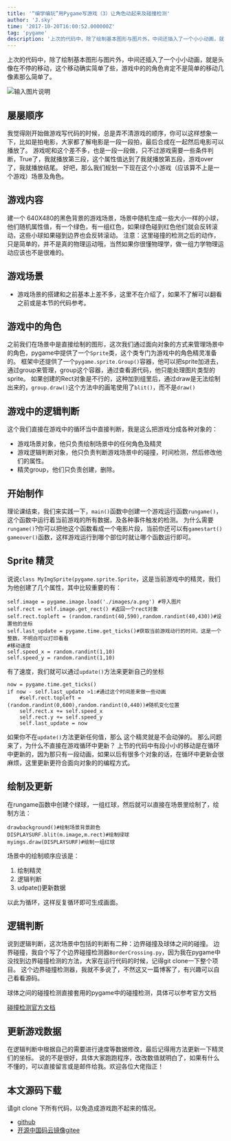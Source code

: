 ```yaml
---
title: '“编学编玩”用Pygame写游戏（3）让角色动起来及碰撞检测'
author: 'J.sky'
time: '2017-10-20T16:00:52.000000Z'
tag: 'pygame'
description: '上次的代码中，除了绘制基本图形与图片外，中间还插入了一个小小动画，就是头像在不停的移动，这个移动确实简单了些，游戏中的的角色肯定不是简单的移动几像素那么简单了。'
---
```


上次的代码中，除了绘制基本图形与图片外，中间还插入了一个小小动画，就是头像在不停的移动，这个移动确实简单了些，游戏中的的角色肯定不是简单的移动几像素那么简单了。

![输入图片说明](https://suiyan.cc/assets/images/media/upload/2017/10/QQ20171020-145146-HD111.gif)


## 屡屡顺序

我觉得刚开始做游戏写代码的时候，总是弄不清游戏的顺序，你可以这样想象一下，比如是拍电影，大家都了解电影是一段一段拍，最后合成在一起然后电影可以播放了。
游戏呢和这个差不多，也是一段一段做，只不过游戏需要一些条件判断，True了，我就播放第三段，这个属性值达到了我就播放第五段，游戏over了，我就播放结尾。
好吧，那么我们规划一下现在这个小游戏（应该算不上是一个游戏）场景及角色。

## 游戏内容

建一个 640X480的黑色背景的游戏场景，场景中随机生成一些大小一样的小球，他们随机属性值，有一个绿色，有一组红色，如果绿色碰到红色他们就会反转滚动，这些小球如果碰到边界也会反转滚动。
注意：这里碰撞的检测之后的动作，只是简单的，并不是真的物理运动哦，当然如果你很懂物理学，做一组力学物理运动应该也不是很难的。

## 游戏场景

+ 游戏场景的搭建和之前基本上差不多，这里不在介绍了，如果不了解可以翻看之前或是本节的代码参考。

## 游戏中的角色

之前我们在场景中是直接绘制的图形，这次我们通过面向对象的方式来管理场景中的角色，pygame中提供了一个`Sprite`类，这个类专门为游戏中的角色精灵准备的。
框架中还提供了一个`pygame.sprite.Group()`容器，他可以把sprite加进去，通过group来管理，group这个容器，通过查看源代码，他只能处理图片类型的sprite。
如果创建的Rect对象是不行的，这种加到组里后，通过draw是无法绘制出来的，`group.draw()`这个方法中的画笔使用了`blit()`，而不是`draw()`

## 游戏中的逻辑判断

这个我们直接在游戏中的循环当中直接判断，我是这么把游戏分成各种对象的：

+ 游戏场景对象，他只负责绘制场景中的任何角色及精灵
+ 游戏逻辑判断对象，他只负责判断游戏场景中的碰撞，时间检测，然后修改他们的属性。
+ 精灵group，他们只负责创建，删除。


## 开始制作

理论课结束，我们来实践一下，`main()`函数中创建一个游戏运行函数`rungame()`，这个函数中运行着当前游戏的所有数据，及各种事件触发的检测。
为什么需要`rungame()`?你可以把他这个函数看成一个电影片段，当前你还可以有`gamestart() gameover()`函数，这样游戏运行到哪个部位时就让哪个函数运行即可。


## Sprite 精灵

说说`class MyImgSprite(pygame.sprite.Sprite`，这是当前游戏中的精灵，我们为他创建了几个属性，其中比较重要的有：

    self.image = pygame.image.load('./images/a.png') #导入图片
    self.rect = self.image.get_rect() #返回一个rect对象
    self.rect.topleft = (random.randint(40,590),random.randint(40,430))#设置他的坐标  
    self.last_update = pygame.time.get_ticks()#获取当前游戏动行的时间，这是一个整数，不明白可以打印看看
    #移动速度
    self.speed_x = random.randint(1,10)
    self.speed_y = random.randint(1,10)

有了速度，我们就可以通过`update()`方法来更新自己的坐标

    now = pygame.time.get_ticks()
    if now - self.last_update >1:#通过这个时间差来做一些动画       
        #self.rect.topleft = (random.randint(0,600),random.randint(0,440))#随机变化位置
        self.rect.x += self.speed_x
        self.rect.y += self.speed_y
        self.last_update = now

如果你不在`update()`方法更新任何值，那么 这个精灵就是不会动弹的。
那么问题来了，为什么不直接在游戏循环中更新？
上节的代码中有段小小的移动是在循环中更新的，因为那只有一段动画，如果以后有很多个对象的话，在循环中更新会很麻烦，这里更新更符合面向对象的的编程方式。

## 绘制及更新

在rungame函数中创建个绿球，一组红球，然后就可以直接在场景里绘制了，绘制方法：

    drawbackground()#绘制场景背景颜色
    DISPLAYSURF.blit(m.image,m.rect)#绘制绿球
    myimgs.draw(DISPLAYSURF)#绘制一组红球 

场景中的绘制顺序应该是：

1. 绘制精灵
2. 逻辑判断
3. udpate()更新数据

以此为循环，这样反复循环即可生成画面。

## 逻辑判断

说到逻辑判断，这次场景中包括的判断有二种：边界碰撞及球体之间的碰撞。
边界碰撞，我自个写了个边界碰撞检测器`BorderCrossing.py`，因为我在pygame中没找到边界碰撞检测的方法，大家在运行代码的时候，记得git clone一下整个项目。
这个边界碰撞检测器，我就不多说了，不然这又一篇博客了，有兴趣可以自己看看源码。

球体之间的碰撞检测直接套用的pygame中的碰撞检测，具体可以参考官方文档

[碰撞检测官方文档](http://pygame.org/docs/ref/sprite.html#pygame.sprite.spritecollide)

## 更新游戏数据

在逻辑判断中根据自己的需要进行速度等数据修改，最后记得用方法更新一下精灵们的坐标。
说的不是很好，具体大家跑跑程序，改改数值就明白了，如果有什么不懂的，可以直接留言或是邮件给我。欢迎各位大佬指正！

## 本文源码下载

请git clone 下所有代码，以免造成游戏跑不起来的情况。

+ [github](https://github.com/bosichong/My_pygame/)
+ [开源中国码云镜像gitee](https://gitee.com/J_Sky/My_pygame/)